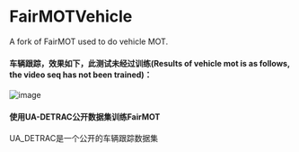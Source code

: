 # FairMOTVehicle
A fork of FairMOT used to do vehicle MOT.

#### 车辆跟踪，效果如下，此测试未经过训练(Results of vehicle mot is as follows, the video seq has not been trained)： </br>
![image](https://github.com/CaptainEven/FairMOTVehicle/blob/master/results/frame/result_vehicle.gif)

#### 使用UA-DETRAC公开数据集训练FairMOT
UA_DETRAC是一个公开的车辆跟踪数据集
